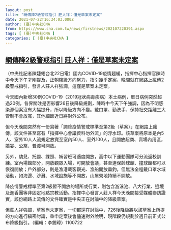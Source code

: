```yaml
---
layout: post
title: "網傳降2級警戒指引 莊人祥：僅是草案未定案"
date: 2021-07-22T16:34:03.000Z
author: (臺)中央社CNA
from: https://www.cna.com.tw/news/firstnews/202107220391.aspx
tags: [ (臺)中央社CNA ]
categories: [ (臺)中央社CNA ]
---
```

<!--1626971643000-->
[網傳降2級警戒指引 莊人祥：僅是草案未定案](https://www.cna.com.tw/news/firstnews/202107220391.aspx)
------

<div>
<div></div><div class="paragraph"><p>（中央社記者陳婕翎台北22日電）國內COVID-19疫情趨緩，指揮中心指揮官陳時中今天下午才剛提及，正朝降級方向努力，指引幾乎定案，晚間就在網路上瘋傳2級警戒指引，發言人莊人祥強調，這僅是草案未定案。</p><p>今天國內新增30例COVID-19（2019冠狀病毒疾病）本土病例，單日病例突然超過20例，各界關注是否影響26日後降級規劃，陳時中今天下午強調，因為不明感染源個案沒有大幅提升，所以降級方向不變。戴口罩、勤洗手、保持社交距離三大管制不會放寬，其他細節近日將對外公布。</p><p>但今天晚間突然有一份寫著「調降疫情警戒標準至第2級（草案）」在網路上瘋傳，該文件甚至寫有「指揮中心會議資料勿外流」的浮水印。該草案將原本是內5人、室外10人人流規定放寬至室內50人、室外100人，且開放超商、賣場內用區，婚宴、公祭、普渡可開放。</p><p>另外，幼兒、托嬰、課照、補習班可適度開放，高中以下運動團隊可分流返校訓練。室內場館部分，開放觀眾入場，可開放會議，甚至連保齡球館、撞球館都可以恢復開放；戶外部分，則是漁港載客觀光、漁船開放垂釣，但無法全程戴口罩水域活動，如海邊、沙灘、水域設施等不開放，山屋營地持續不開放。</p><p>降疫情警戒標準至第2級暫不開放的場所或行業，則包含游泳池、八大行業、遶境及進香團等非固定地點宗教活動。指揮中心發言人莊人祥今天晚間接受媒體聯訪證實，該份網路上流傳的文件確實是中央正在討論中的降級草案。</p><p>但莊人祥強調，草案尚未定案，一切都還在討論中，726後降級將以該草案上所提的方向進行縝密討論，重申定案後會儘速對外說明，現階段仍規劃於週日前正式公布降級指引。（編輯：李錫璋）1100722</p></div>
</div>
